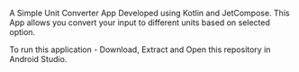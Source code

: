 A Simple Unit Converter App Developed using Kotlin and JetCompose. This App allows you convert your input to different units based on selected option.

To run this application - Download, Extract and Open this repository in Android Studio.
